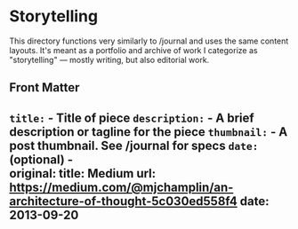 # Storytelling

This directory functions very similarly to /journal and uses the same content layouts. It's meant as a portfolio and archive of work I categorize as "storytelling" — mostly writing, but also editorial work.

## Front Matter

`title:` - Title of piece 
`description:` - A brief description or tagline for the piece
`thumbnail:` - A post thumbnail. See /journal for specs
`date:` (optional) -  
original: 
   title: Medium
   url: https://medium.com/@mjchamplin/an-architecture-of-thought-5c030ed558f4
   date: 2013-09-20
---